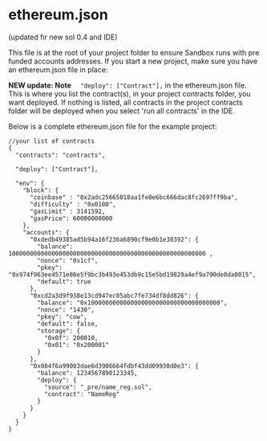 # ethereum.json 
(updated fir new sol 0.4 and IDE)

This file is at the root of your project folder to ensure Sandbox runs with pre funded accounts addresses. If you start a new project, make sure you have an ethereum.json file in place:

**NEW update: Note** ```  "deploy": ["Contract"],```  in the ethereum.json file. This is where you list the contract(s), in your project contracts folder, you want deployed. If nothing is listed, all contracts in the project contracts folder will be deployed when you select 'run all contracts' in the IDE.

Below is a complete ethereum.json file for the example project:
```
//your list of contracts
{
  "contracts": "contracts",
  
  "deploy": ["Contract"],
  
  "env": {
    "block": {
      "coinbase" : "0x2adc25665018aa1fe0e6bc666dac8fc2697ff9ba",
      "difficulty" : "0x0100",
      "gasLimit" : 3141592,
      "gasPrice": 60000000000
    },
    "accounts": {
      "0xdedb49385ad5b94a16f236a6890cf9e0b1e30392": {
        "balance": 1000000000000000000000000000000000000000000000000000000 ,
        "nonce": "0x1cf",
        "pkey": "0x974f963ee4571e86e5f9bc3b493e453db9c15e5bd19829a4ef9a790de0da0015", 
        "default": true
      },
      "0xcd2a3d9f938e13cd947ec05abc7fe734df8dd826": {
        "balance": "0x1000000000000000000000000000000000000",
        "nonce": "1430",
        "pkey": "cow",
        "default": false,
        "storage": {
          "0x0f": 200010,
          "0x01": "0x200001"
        }
      },
      "0x084f6a99003dae6d3906664fdbf43dd09930d0e3": {
        "balance": 1234567890123345,
        "deploy": {
          "source": "_pre/name_reg.sol",
          "contract": "NameReg"
        }
      }
    }
  }
}
```

